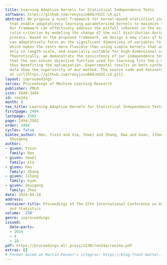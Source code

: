 ```yaml
---
title: Learning Adaptive Kernels for Statistical Independence Tests
software: https://github.com/renyixin666/HSIC-LK.git
abstract: We propose a novel framework for kernel-based statistical independence tests
  that enable adaptatively learning parameterized kernels to maximize test power.
  Our framework can effectively address the pitfall inherent in the existing signal-to-noise
  ratio criterion by modeling the change of the null distribution during the learning
  process. Based on the proposed framework, we design a new class of kernels that
  can adaptatively focus on the significant dimensions of variables to judge independence,
  which makes the tests more flexible than using simple kernels that are adaptive
  only in length-scale, and especially suitable for high-dimensional complex data.
  Theoretically, we demonstrate the consistency of our independence tests, and show
  that the non-convex objective function used for learning fits the L-smoothing condition,
  thus benefiting the optimization. Experimental results on both synthetic and real
  data show the superiority of our method. The source code and datasets are available
  at \url{https://github.com/renyixin666/HSIC-LK.git}.
layout: inproceedings
series: Proceedings of Machine Learning Research
publisher: PMLR
issn: 2640-3498
id: ren24a
month: 0
tex_title: Learning Adaptive Kernels for Statistical Independence Tests
firstpage: 2494
lastpage: 2502
page: 2494-2502
order: 2494
cycles: false
bibtex_author: Ren, Yixin and Xia, Yewei and Zhang, Hao and Guan, Jihong and Zhou,
  Shuigeng
author:
- given: Yixin
  family: Ren
- given: Yewei
  family: Xia
- given: Hao
  family: Zhang
- given: Jihong
  family: Guan
- given: Shuigeng
  family: Zhou
date: 2024-04-18
address:
container-title: Proceedings of The 27th International Conference on Artificial Intelligence
  and Statistics
volume: '238'
genre: inproceedings
issued:
  date-parts:
  - 2024
  - 4
  - 18
pdf: https://proceedings.mlr.press/v238/ren24a/ren24a.pdf
extras: []
# Format based on Martin Fenner's citeproc: https://blog.front-matter.io/posts/citeproc-yaml-for-bibliographies/
---
```

